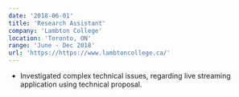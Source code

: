```yaml
---
date: '2018-06-01'
title: 'Research Assistant'
company: 'Lambton College'
location: 'Toronto, ON'
range: 'June - Dec 2018'
url: 'https://https://www.lambtoncollege.ca/'
---
```


- Investigated complex technical issues, regarding live streaming application using technical proposal.
